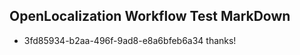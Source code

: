 ## OpenLocalization Workflow Test MarkDown
* 3fd85934-b2aa-496f-9ad8-e8a6bfeb6a34 thanks!

<!--HONumber=Aug16_HO2-->


